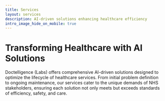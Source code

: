 ```yaml
---
title: Services
layout: services
description: AI-driven solutions enhancing healthcare efficiency
intro_image_hide_on_mobile: true
---
```


# Transforming Healthcare with AI Solutions

Doctelligence (Labs) offers comprehensive AI-driven solutions designed to optimize the lifecycle of healthcare services. From initial problem definition to ongoing maintenance, our services cater to the unique demands of NHS stakeholders, ensuring each solution not only meets but exceeds standards of efficiency, safety, and care.
